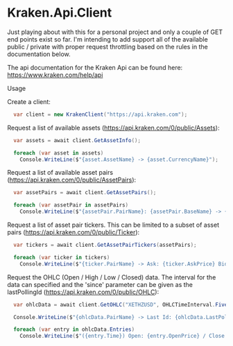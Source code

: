 # Kraken.Api.Client

Just playing about with this for a personal project and only a couple of GET end points exist so far. I'm intending to add support all of the available public / private with proper request throttling based on the rules in the documentation below.

The api documentation for the Kraken Api can be found here: https://www.kraken.com/help/api

Usage

Create a client:

```cs
  var client = new KrakenClient("https://api.kraken.com");
```

Request a list of available assets (https://api.kraken.com/0/public/Assets):

```cs
  var assets = await client.GetAssetInfo();

  foreach (var asset in assets)
    Console.WriteLine($"{asset.AssetName} -> {asset.CurrencyName}");
```

Request a list of available asset pairs (https://api.kraken.com/0/public/AssetPairs):

```cs
  var assetPairs = await client.GetAssetPairs();

  foreach (var assetPair in assetPairs)
    Console.WriteLine($"{assetPair.PairName}: {assetPair.BaseName} -> {assetPair.QuoteName}");
```
     
Request a list of asset pair tickers. This can be limited to a subset of asset pairs (https://api.kraken.com/0/public/Ticker):

```cs
  var tickers = await client.GetAssetPairTickers(assetPairs);

  foreach (var ticker in tickers)
    Console.WriteLine($"{ticker.PairName} -> Ask: {ticker.AskPrice} Bid: {ticker.BidPrice} Last: {ticker.LastPrice}");
```                
                
Request the OHLC (Open / High / Low / Closed) data. The interval for the data can specified and the 'since' parameter can be given as the lastPollingId (https://api.kraken.com/0/public/OHLC):

```cs
  var ohlcData = await client.GetOHLC("XETHZUSD", OHLCTimeInterval.FiveMinutes, lastPollingId);

  Console.WriteLine($"{ohlcData.PairName} -> Last Id: {ohlcData.LastPollingId}");

  foreach (var entry in ohlcData.Entries)
    Console.WriteLine($"({entry.Time}) Open: {entry.OpenPrice} / Close: {entry.ClosePrice} / High: {entry.HighPrice} / Low: {entry.LowPrice}");
```
